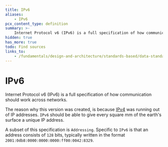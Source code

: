 ```yaml
---
title: IPv6
aliases:
    - IPv6
pcx_content_type: definition
summary: >-
    Internet Protocol v6 (IPv6) is a full specification of how communication should work across networks.
hidden: true
has_more: true
todo: Find sources
links_to:
    - /fundamentals/design-and-architecture/standards-based/data-standards/ipv4
---
```


# IPv6

Internet Protocol v6 (IPv6) is a full specification of how communication should work across networks.

The reason why this version was created, is because [IPv4](/fundamentals/design-and-architecture/standards-based/data-standards/ipv4) was running out of IP addresses. `IPv6` should be able to give every square mm of the earth's surface a unique IP address.

A subset of this specification is `Addressing`. Specific to `IPv6` is that an address consists of `128` bits, typically written in the format `2001:0db8:0000:0000:0000:ff00:0042:8329`.
